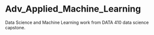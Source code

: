 # Adv_Applied_Machine_Learning
Data Science and Machine Learning work from DATA 410 data science capstone.
